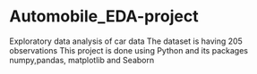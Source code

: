 # Automobile_EDA-project
Exploratory data analysis of car data  The dataset is having 205 observations  This project is done using Python and its packages numpy,pandas, matplotlib and Seaborn
